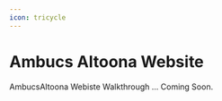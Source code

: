 ```yaml
---
icon: tricycle
---
```


# Ambucs Altoona Website

AmbucsAltoona Webiste Walkthrough ... Coming Soon.
